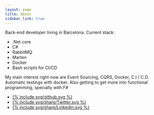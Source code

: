 ```yaml
---
layout: page
title: About
sidebar_link: true
---
```

<p>  
  Back-end developer living in Barcelona. Current stack:
  <ul>
    <li>.Net core</li>
    <li>C#</li>
    <li>RabbitMQ</li>
    <li>Marten</li>
    <li>Docker</li>
    <li>Bash scripts for CI/CD</li>
  </ul>
</p>
<p class="message">
  My main interest right now are Event Sourcing, CQRS, Docker, C.I / C.D. Automatic testings with docker.
  Also getting to get more into functional programming, specially with F#
</p>

<ul class="share-buttons about-icons">
  <li><a href="https://github.com/divad4686/" target="_blank" title="Github">{% include svg/github.svg %}</a></li>
  <li><a href="https://twitter.com/divad4686/" target="_blank" title="Twitter">{% include svg/share/Twitter.svg %}</a></li>
  <li><a href="https://www.linkedin.com/in/divad4686/" target="_blank" title="LinkedIn">{% include svg/share/LinkedIn.svg %}</a></li>
</ul>
